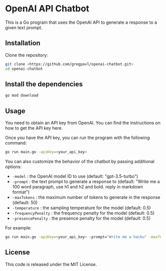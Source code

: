 # OpenAI API Chatbot

This is a Go program that uses the OpenAI API to generate a response to a given text prompt.

## Installation

Clone the repository:

```bash
git clone <https://github.com/gregpavl/openai-chatbot.git>
cd openai-chatbot
```

## Install the dependencies

```bash
go mod download
```

## Usage

You need to obtain an API key from OpenAI. You can find the instructions on how to get the API key here.

Once you have the API key, you can run the program with the following command:

```bash
go run main.go -apiKey=<your_api_key>
```

You can also customize the behavior of the chatbot by passing additional options:

- `-model` : the OpenAI model ID to use (default: "gpt-3.5-turbo")
- `-prompt` : the text prompt to generate a response to (default: "Write me a 100 word paragraph, use h1 and h2 and bold. reply in markdown format")
- `-maxTokens` : the maximum number of tokens to generate in the response (default: 50)
- `-temperature` : the sampling temperature for the model (default: 0.5)
- `-frequencyPenalty` : the frequency penalty for the model (default: 0.5)
- `-presencePenalty` : the presence penalty for the model (default: 0.5)

For example:

```bash
go run main.go -apiKey=<your_api_key> -prompt="Write me a haiku" -maxTokens=20
```

## License

This code is released under the MIT License.
